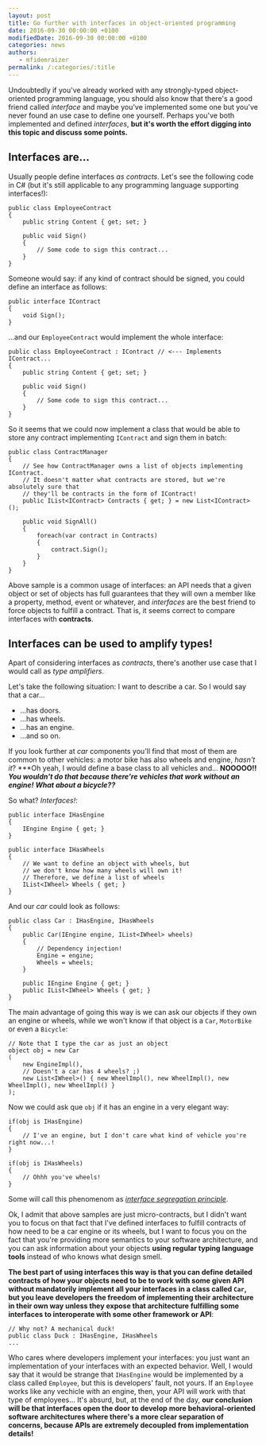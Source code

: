 ```yaml
---
layout: post
title: Go further with interfaces in object-oriented programming
date: 2016-09-30 00:00:00 +0100
modifiedDate: 2016-09-30 00:00:00 +0100
categories: news
authors: 
   - mfidemraizer
permalink: /:categories/:title
---
```


Undoubtedly if you've already worked with any strongly-typed object-oriented programming language, you should also know that there's a good friend called *interface* and maybe you've implemented some one but you've never found an use case to define one yourself. Perhaps you've both implemented and defined *interfaces*, **but it's worth the effort digging into this topic and discuss some points.**

## Interfaces are...

Usually people define interfaces *as contracts*. Let's see the following code in C# (but it's still applicable to any programming language supporting interfaces!):

	public class EmployeeContract
	{
		public string Content { get; set; }

		public void Sign()
		{
			// Some code to sign this contract...
		}
	}

Someone would say: if any kind of contract should be signed, you could define an interface as follows:

	public interface IContract
	{
		void Sign();
	}

...and our `EmployeeContract` would implement the whole interface:

	public class EmployeeContract : IContract // <--- Implements IContract...
	{
		public string Content { get; set; }

		public void Sign()
		{
			// Some code to sign this contract...
		}
	}

So it seems that we could now implement a class that would be able to store any contract implementing `IContract` and sign them in batch:

	public class ContractManager 
	{
		// See how ContractManager owns a list of objects implementing IContract.
		// It doesn't matter what contracts are stored, but we're absolutely sure that
		// they'll be contracts in the form of IContract!
		public IList<IContract> Contracts { get; } = new List<IContract>();

		public void SignAll()
		{
			foreach(var contract in Contracts) 
			{
				contract.Sign();
			}
		}
	}

Above sample is a common usage of interfaces: an API needs that a given object or set of objects has full guarantees that they will own a member like a property, method, event or whatever, and *interfaces* are the best friend to force objects to fulfill a contract. That is, it seems correct to compare interfaces with **contracts**.


## Interfaces can be used to amplify types!

Apart of considering interfaces as *contracts*, there's another use case that I would call as *type amplifiers*.

Let's take the following situation: I want to describe a car. So I would say that a car...

- ...has doors.
- ...has wheels.
- ...has an engine.
- ...and so on.

If you look further at *car* components you'll find that most of them are common to other vehicles: a motor bike has also wheels and engine, *hasn't it*? ***Oh yeah, I would define a base class to all vehicles and... **NOOOOO!!** ***You wouldn't do that because there're vehicles that work without an engine! What about a bicycle??***

So what? *Interfaces!*:

	public interface IHasEngine
	{
		IEngine Engine { get; }
	}

	public interface IHasWheels
	{
		// We want to define an object with wheels, but 
		// we don't know how many wheels will own it!
		// Therefore, we define a list of wheels
		IList<IWheel> Wheels { get; }
	}

And our *car* could look as follows:

	public class Car : IHasEngine, IHasWheels
	{
		public Car(IEngine engine, IList<IWheel> wheels)
		{
			// Dependency injection!
			Engine = engine;
			Wheels = wheels;
		}

		public IEngine Engine { get; }
		public IList<IWheel> Wheels { get; }
	}

The main advantage of going this way is we can ask our objects if they own an engine or wheels, while we won't know if that object is a `Car`, `MotorBike` or even a `Bicycle`:

	// Note that I type the car as just an object
	object obj = new Car
	(
		new EngineImpl(),
		// Doesn't a car has 4 wheels? ;)
		new List<IWheel>() { new WheelImpl(), new WheelImpl(), new WheelImpl(), new WheelImpl() }
	);

Now we could ask que `obj` if it has an engine in a very elegant way:

	if(obj is IHasEngine)
	{
		// I've an engine, but I don't care what kind of vehicle you're right now...!
	}

	if(obj is IHasWheels)
	{
		// Ohhh you've wheels!
	}

Some will call this phenomenom as [*interface segregation principle*](https://en.wikipedia.org/wiki/Interface_segregation_principle).

Ok, I admit that above samples are just micro-contracts, but I didn't want you to focus on that fact that I've defined interfaces to fulfill contracts of how need to be a car engine or its wheels, but I want to focus you on the fact that you're providing more semantics to your software architecture, and you can ask information about your objects **using regular typing language tools** instead of who knows what design smell.

**The best part of using interfaces this way is that you can define detailed contracts of how your objects need to be to work with some given API without mandatorily implement all your interfaces in a class called `Car`, but you leave developers the freedom of implementing their architecture in their own way unless they expose that architecture fulfilling some interfaces to interoperate with some other framework or API**:

	// Why not? A mechanical duck! 
	public class Duck : IHasEngine, IHasWheels
	...

Who cares where developers implement your interfaces: you just want an implementation of your interfaces with an expected behavior. Well, I would say that it would be strange that `IHasEngine` would be implemented by a class called `Employee`, but this is developers' fault, not yours. If an `Employee` works like any vechicle with an engine, then, your API will work with that type of employees... It's absurd, but, at the end of the day, **our conclusion will be that interfaces open the door to develop more behavioral-oriented software architectures where there's a more clear separation of concerns, because APIs are extremely decoupled from implementation details!**
